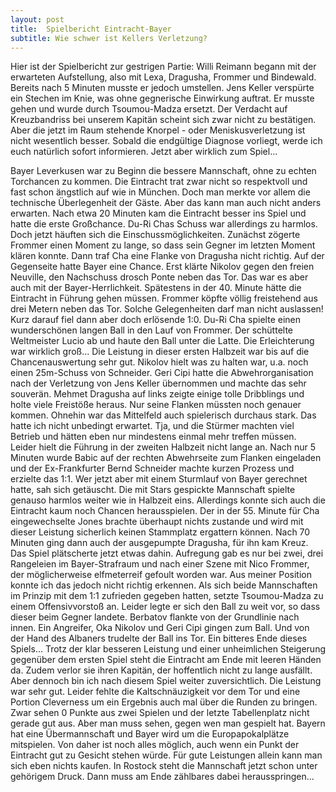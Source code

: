```yaml
---
layout: post
title:  Spielbericht Eintracht-Bayer
subtitle: Wie schwer ist Kellers Verletzung?
---
```


Hier ist der Spielbericht zur gestrigen Partie: Willi Reimann begann mit der erwarteten Aufstellung, also mit Lexa, Dragusha, Frommer und Bindewald. Bereits nach 5 Minuten musste er jedoch umstellen. Jens Keller verspürte ein Stechen im Knie, was ohne gegnerische Einwirkung auftrat. Er musste gehen und wurde durch Tsoumou-Madza ersetzt. Der Verdacht auf Kreuzbandriss bei unserem Kapitän scheint sich zwar nicht zu bestätigen. Aber die jetzt im Raum stehende Knorpel - oder Meniskusverletzung ist nicht wesentlich besser. Sobald die endgültige Diagnose vorliegt, werde ich euch natürlich sofort informieren. Jetzt aber wirklich zum Spiel...

Bayer Leverkusen war zu Beginn die bessere Mannschaft, ohne zu echten Torchancen zu kommen. Die Eintracht trat zwar nicht so respektvoll und fast schon ängstlich auf wie in München. Doch man merkte vor allem die technische Überlegenheit der Gäste. Aber das kann man auch nicht anders erwarten. Nach etwa 20 Minuten kam die Eintracht besser ins Spiel und hatte die erste Großchance. Du-Ri Chas Schuss war allerdings zu harmlos. Doch jetzt häuften sich die Einschussmöglichkeiten. Zunächst zögerte Frommer einen Moment zu lange, so dass sein Gegner im letzten Moment klären konnte. Dann traf Cha eine Flanke von Dragusha nicht richtig. Auf der Gegenseite hatte Bayer eine Chance. Erst klärte Nikolov gegen den freien Neuville, den Nachschuss drosch Ponte neben das Tor. Das war es aber auch mit der Bayer-Herrlichkeit. Spätestens in der 40. Minute hätte die Eintracht in Führung gehen müssen. Frommer köpfte völlig freistehend aus drei Metern neben das Tor. Solche Gelegenheiten darf man nicht auslassen! Kurz darauf fiel dann aber doch erlösende 1:0. Du-Ri Cha spielte einen wunderschönen langen Ball in den Lauf von Frommer. Der schüttelte Weltmeister Lucio ab und haute den Ball unter die Latte. Die Erleichterung war wirklich groß... Die Leistung in dieser ersten Halbzeit war bis auf die Chancenauswertung sehr gut. Nikolov hielt was zu halten war, u.a. noch einen 25m-Schuss von Schneider. Geri Cipi hatte die Abwehrorganisation nach der Verletzung von Jens Keller übernommen und machte das sehr souverän. Mehmet Dragusha auf links zeigte einige tolle Dribblings und holte viele Freistöße heraus. Nur seine Flanken müssten noch genauer kommen. Ohnehin war das Mittelfeld auch spielerisch durchaus stark. Das hatte ich nicht unbedingt erwartet. Tja, und die Stürmer machten viel Betrieb und hätten eben nur mindestens einmal mehr treffen müssen.  
Leider hielt die Führung in der zweiten Halbzeit nicht lange an. Nach nur 5 Minuten wurde Babic auf der rechten Abwehrseite zum Flanken eingeladen und der Ex-Frankfurter Bernd Schneider machte kurzen Prozess und erzielte das 1:1. Wer jetzt aber mit einem Sturmlauf von Bayer gerechnet hatte, sah sich getäuscht. Die mit Stars gespickte Mannschaft spielte genauso harmlos weiter wie in Halbzeit eins. Allerdings konnte sich auch die Eintracht kaum noch Chancen herausspielen. Der in der 55. Minute für Cha eingewechselte Jones brachte überhaupt nichts zustande und wird mit dieser Leistung sicherlich keinen Stammplatz ergattern können. Nach 70 Minuten ging dann auch der ausgepumpte Dragusha, für ihn kam Kreuz. Das Spiel plätscherte jetzt etwas dahin. Aufregung gab es nur bei zwei, drei Rangeleien im Bayer-Strafraum und nach einer Szene mit Nico Frommer, der möglicherweise elfmeterreif gefoult worden war. Aus meiner Position konnte ich das jedoch nicht richtig erkennen. Als sich beide Mannschaften im Prinzip mit dem 1:1 zufrieden gegeben hatten, setzte Tsoumou\-Madza zu einem Offensivvorstoß an. Leider legte er sich den Ball zu weit vor, so dass dieser beim Gegner landete. Berbatov flankte von der Grundlinie nach innen. Ein Angreifer, Oka Nikolov und Geri Cipi gingen zum Ball. Und von der Hand des Albaners trudelte der Ball ins Tor. Ein bitteres Ende dieses Spiels... Trotz der klar besseren Leistung und einer unheimlichen Steigerung gegenüber dem ersten Spiel steht die Eintracht am Ende mit leeren Händen da. Zudem verlor sie ihren Kapitän, der hoffentlich nicht zu lange ausfällt. Aber dennoch bin ich nach diesem Spiel weiter zuversichtlich. Die Leistung war sehr gut. Leider fehlte die Kaltschnäuzigkeit vor dem Tor und eine Portion Cleverness um ein Ergebnis auch mal über die Runden zu bringen. Zwar sehen 0 Punkte aus zwei Spielen und der letzte Tabellenplatz nicht gerade gut aus. Aber man muss sehen, gegen wen man gespielt hat. Bayern hat eine Übermannschaft und Bayer wird um die Europapokalplätze mitspielen. Von daher ist noch alles möglich, auch wenn ein Punkt der Eintracht gut zu Gesicht stehen würde. Für gute Leistungen allein kann man sich eben nichts kaufen. In Rostock steht die Mannschaft jetzt schon unter gehörigem Druck. Dann muss am Ende zählbares dabei herausspringen...
